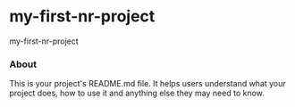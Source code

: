 my-first-nr-project
===================

my-first-nr-project

### About

This is your project's README.md file. It helps users understand what your
project does, how to use it and anything else they may need to know.